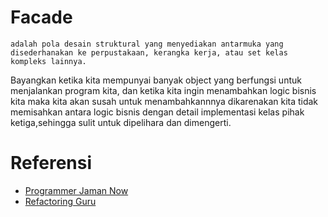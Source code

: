 # Facade
    adalah pola desain struktural yang menyediakan antarmuka yang disederhanakan ke perpustakaan, kerangka kerja, atau set kelas kompleks lainnya.

Bayangkan ketika kita mempunyai banyak object yang berfungsi untuk menjalankan program kita, dan ketika kita ingin menambahkan logic bisnis kita maka kita akan susah untuk menambahkannnya dikarenakan kita tidak memisahkan antara logic bisnis dengan detail implementasi kelas pihak ketiga,sehingga sulit untuk dipelihara dan dimengerti.

# Referensi
* [Programmer Jaman Now](https://www.youtube.com/watch?v=kg0yMIkWUTc&list=PL-CtdCApEFH_yiziXrQeogYOJzCmD8XLM&index=11)
* [Refactoring Guru](https://refactoring.guru/design-patterns/facade)